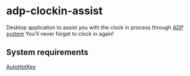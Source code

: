 # adp-clockin-assist

Desktop application to assist you with the clock in process through [ADP system](https://pointage.adp.com/)
You'll never forget to clock in again!

## System requirements
[AutoHotKey](https://autohotkey.com/)
